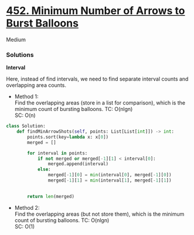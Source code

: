 # [452. Minimum Number of Arrows to Burst Balloons](https://leetcode.com/problems/minimum-number-of-arrows-to-burst-balloons/description/?envType=study-plan-v2&envId=top-interview-150)

Medium

### Solutions

**Interval**

Here, instead of find intervals, we need to find separate interval counts and overlapping area counts.

- Method 1:\
  Find the overlapping areas (store in a list for comparison), which is the minimum count of bursting balloons.
  TC: O(nlgn)\
  SC: O(n)
```python
class Solution:
    def findMinArrowShots(self, points: List[List[int]]) -> int:
        points.sort(key=lambda x: x[0])
        merged = []

        for interval in points:
            if not merged or merged[-1][1] < interval[0]:
                merged.append(interval)
            else:
                merged[-1][0] = min(interval[0], merged[-1][0])
                merged[-1][1] = min(interval[1], merged[-1][1])

        
        return len(merged)
```

- Method 2:\
  Find the overlapping areas (but not store them), which is the minimum count of bursting balloons.
  TC: O(nlgn)\
  SC: O(1)
```python

```
